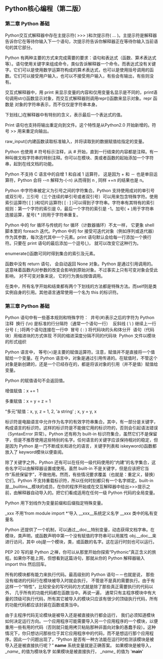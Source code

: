 ## Python核心编程（第二版）

### 第二章 Python 基础

Python交互式解释器中存在主提示符( >>> )和次提示符( ... )。主提示符是解释器告诉你它在等待你输入下一个语句，次提示符告诉你解释器正在等待你输入当前语句的其它部分。

Python 有两种主要的方式来完成需要的要求：语句和表达式（函数、算术表达式等）。语句使用关键字来组成命令，类似告诉解释器一个命令。而表达式没有关键字。它们可以是使用数学运算符构成的算术表达式，也可以是使用括号调用的函数。它们可以接受用户输入，也可以不接受用户输入，有些会有输出，有些则没有。

交互式解释器中，用 print 来显示变量的内容和仅用变量名显示是不同的，print语句调用str()函数显示对象，而交互式解释器则调用repr()函数来显示对象。repr 函数是 对象的字符串表示，而不仅仅是字符串本身。

下划线(_)在解释器中有特别的含义，表示最后一个表达式的值。

Print 语句也支持将输出重定向到文件。这个特性是从Python2.0 开始新增的。符号 >> 用来重定向输出。

raw_input()内建函数读取标准输入，并将读取到的数据赋值给指定的变量。

Python 也使用 # 符号标示注释，从 # 开始，直到一行结束的内容都是注释。有一种叫做文档字符串的特别注释。你可以在模块、类或者函数的起始添加一个字符串，起到在线文档的功能。

Python 不支持 C 语言中的自增 1 和自减 1 运算符， 这是因为 + 和 － 也是单目运算符，Python 会将 --n 解释为-(-n) 从而得到 n , 同样 ++n 的结果也是 n。

Python 中字符串被定义为引号之间的字符集合。Python 支持使用成对的单引号或双引号，三引号（三个连续的单引号或者双引号）可以用来包含特殊字符。使用索引运算符( [ ] )和切片运算符( [ : ] )可以得到子字符串。字符串有其特有的索引规则：第一个字符的索引是 0，最后一个字符的索引是 -1。加号( + )用于字符串连接运算，星号( * )则用于字符串重复。

Python 中的 for 循环与传统的 for 循环（计数器循环）不太一样， 它更象 shell 脚本里的 foreach 迭代。Python 中的 for 接受可迭代对象（例如序列或迭代器）作为其参数，每次迭代其中一个元素。print 语句默认会给每一行添加一个换行
符。只要在 print 语句的最后添加一个逗号(,)， 就可以改变它这种行为。

enumerate()函数可同时得到集合的索引及元素。

函数中没有 return 语句， 会自动返回 None 对象。Python 是通过引用调用的。 这意味着函数内对参数的改变会影响到原始对象。不过事实上只有可变对象会受此影响， 对不可变对象来说， 它的行为类似按值调用。

在类中，所有名字开始和结束都有两个下划线的方法都是特殊方法。而self则是类实例自身的引用。其他语言通常使用一个名为 this 的标识符。

### 第三章 Python 基础

Python 语句中有一些基本规则和特殊字符：
​	井号(#)表示之后的字符为 Python 注释
​	换行 (\n) 是标准的行分隔符（通常一个语句一行）
​	反斜线 ( \ ) 继续上一行
​	分号 ( ; )将两个语句连接在一行中
​	冒号 ( : ) 将代码块的头和体分开
​	语句（代码块）用缩进块的方式体现
​	不同的缩进深度分隔不同的代码块
​	Python 文件以模块的形式组织

Python 语言中， 等号(=)是主要的赋值运算符。注意，赋值并不是直接将一个值赋给一个变量。在 Python 语言中，对象是通过引用传递的。在赋值时，不管这个对象是新创建的，还是一个已经存在的，都是将该对象的引用（并不是值）赋值给变量。

Python 的赋值语句不会返回值。

增值赋值：x += 1

多重赋值：x = y = z = 1

“多元”赋值：x, y, z = 1, 2, 'a string'   ;   x, y = y, x

标识符是电脑语言中允许作为名字的有效字符串集合。其中，有一部分是关键字，构成语言的标识符。这样的标识符是不能做它用的标识符的，否则会引起语法错误（SyntaxError 异常）。Python 还有称为 built-in 标识符集合，虽然它们不是保留字，但是不推荐使用这些特别的名字。任何语言的关键字应该保持相对的稳定，但是因为 Python 是一门不断成长和进化的语言，关键字列表和 iskeyword()函数都放入了 keyword模块以便查阅。

除了关键字之外，Python 还有可以在任何一级代码使用的“内建”的名字集合，这些名字可以由解释器设置或使用。虽然 built-in 不是关键字，但是应该把它当作“系统保留字”，不做他用。然而，有些情况要求覆盖（也就是：重定义，替换）它们。Python 不支持重载标识符，所以任何时刻都只有一个名字绑定。built-in 是__builtins__模块的成员，在你的程序开始或在交互解释器中给出>>>提示之前，由解释器自动导入的。把它们看成适用在任何一级 Python 代码的全局变量。

Python 用下划线作为变量前缀和后缀指定特殊变量。

_xxx 不用'from module import *'导入
\__xxx__系统定义名字
__xxx 类中的私有变量名

Python 还提供了一个机制，可以通过__doc__特别变量，动态获得文档字串。在模块，类声明，或函数声明中第一个没有赋值的字符串可以用属性 obj.__doc__来进行访问，其中 obj是一个模块，类，或函数的名字。这在运行时刻也可以运行。

PEP 20 写的是 Python 之禅，你可以从那里开始你探索“Pythonic”真正含义的旅程。如果你不能上网，但想看到这篇诗句，那就从你的 Python 解释器输入 import this 然后回车。

所有的模块都有能力来执行代码。最高级别的 Python 语句－－也就是说， 那些没有缩进的代码行在模块被导入时就会执行， 不管是不是真的需要执行。由于有这样一个“特性”，比较安全的写代码的方式就是除了那些真正需要执行的代码以外， 几乎所有的功能代码都在函数当中。再说一遍， 通常只有主程序模块中有大量的顶级可执行代码，所有其它被导入的模块只应该有很少的顶级执行代码，所有的功能代码都应该封装在函数或类当中。

由于主程序代码无论模块是被导入还是被直接执行都会运行， 我们必须知道模块如何决定运行方向。一个应用程序可能需要导入另一个应用程序的一个模块，以便重用一些有用的代码（否则就只能用拷贝粘贴那种非面向对象的愚蠢手段）。这种情况下，你只想访问那些位于其它应用程序中的代码，而不是想运行那个应用程序。因此一个问题出现了，“Python 是否有一种方法能在运行时检测该模块是被导入还是被直接执行呢？”  __name__ 系统变量就是正确答案。
如果模块是被导入， \__name__ 的值为模块名字
如果模块是被直接执行， \__name__ 的值为 '__main__'

